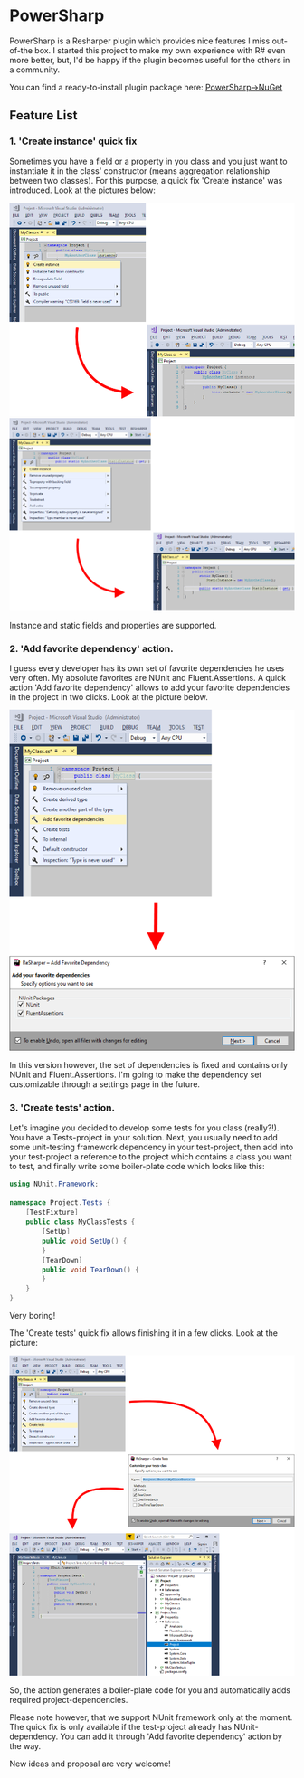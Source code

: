 # PowerSharp

PowerSharp is a Resharper plugin which provides nice features I miss out-of-the box. I started this project to make my own experience with R# even more better, but, I'd be happy if the plugin becomes useful for the others in a community.

You can find a ready-to-install plugin package here: [PowerSharp->NuGet](https://github.com/DmitryStrakhov/PowerSharp/tree/main/Nuget)


## Feature List

### 1. 'Create instance' quick fix

Sometimes you have a field or a property in you class and you just want to instantiate it in the class' constructor (means aggregation relationship between two classes). For this purpose, a quick fix 'Create instance' was introduced. Look at the pictures below:

![Create-Instance-01](https://github.com/DmitryStrakhov/PowerSharp/blob/main/ReadMe-Images/Create-Instance-01.png)
![Create-Instance-02](https://github.com/DmitryStrakhov/PowerSharp/blob/main/ReadMe-Images/Create-Instance-02.png)

Instance and static fields and properties are supported.

### 2. 'Add favorite dependency' action.

I guess every developer has its own set of favorite dependencies he uses very often. My absolute favorites are NUnit and Fluent.Assertions. A quick action 'Add favorite dependency' allows to add your favorite dependencies in the project in two clicks. Look at the picture below.

![Add-Favorite-Dependency](https://github.com/DmitryStrakhov/PowerSharp/blob/main/ReadMe-Images/Add-Favorite-Dependency.png)

In this version however, the set of dependencies is fixed and contains only NUnit and Fluent.Assertions. I'm going to make the dependency set customizable through a settings page in the future.

### 3. 'Create tests' action.

Let's imagine you decided to develop some tests for you class (really?!). You have a Tests-project in your solution. Next, you usually need to add some unit-testing framework dependency in your test-project, then add into your test-project a reference to the project which contains a class you want to test, and finally write some boiler-plate code which looks like this:

```csharp
using NUnit.Framework;

namespace Project.Tests {
    [TestFixture]
    public class MyClassTests {
        [SetUp]
        public void SetUp() {
        }
        [TearDown]
        public void TearDown() {
        }
    }
}
```
Very boring!

The 'Create tests' quick fix allows finishing it in a few clicks. Look at the picture:

![Create-Tests](https://github.com/DmitryStrakhov/PowerSharp/blob/main/ReadMe-Images/Create-Tests.png)

So, the action generates a boiler-plate code for you and automatically adds required project-dependencies.

Please note however, that we support NUnit framework only at the moment.
The quick fix is only available if the test-project already has NUnit-dependency. You can add it through 'Add favorite dependency' action by the way.

New ideas and proposal are very welcome!
